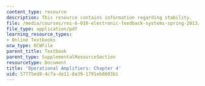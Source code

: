 ```yaml
---
content_type: resource
description: This resource contains information regarding stability.
file: /media/courses/res-6-010-electronic-feedback-systems-spring-2013/57775ed94c7ade118a391791eb8603b1_MITRES_6-010S13_chap04.pdf
file_type: application/pdf
learning_resource_types:
- Online Textbooks
ocw_type: OCWFile
parent_title: Textbook
parent_type: SupplementalResourceSection
resourcetype: Document
title: 'Operational Amplifiers: Chapter 4'
uid: 57775ed9-4c7a-de11-8a39-1791eb8603b1
---
```

